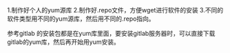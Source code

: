  
1.制作好个人的yum源库
2.制作好.repo文件，方便wget进行软件的安装
3.不同的软件类型用不同的yum源库，然后用不同的.repo指向。


参考gitlab 的安装包都是在yum库里面，要安装gitlab服务器时，可以直接下载gitlab的yum库，然后再开始用yum安装。
